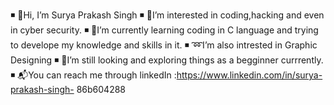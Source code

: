 ◾ 👋Hi, I’m Surya Prakash Singh
◾ 👀I’m interested in coding,hacking and even in cyber security.
◾ 🌱I’m currently learning coding in C language and trying to develope my knowledge and 
   skills in it.
◾ ➿I’m also intrested in Graphic Designing
◾ 👀I’m still looking and exploring things as a begginner currrently.
◾ 📬You can reach me through linkedIn :https://www.linkedin.com/in/surya-prakash-singh- 86b604288

